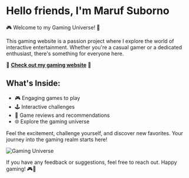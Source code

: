 # Hello friends, I'm Maruf Suborno

🎮 Welcome to my Gaming Universe! 🌌

This gaming website is a passion project where I explore the world of interactive entertainment. Whether you're a casual gamer or a dedicated enthusiast, there's something for everyone here.

🚀 **[Check out my gaming website](https://suborno180.github.io/gameing/)** 🚀

## What's Inside:

- 🎮 Engaging games to play
- 🕹️ Interactive challenges
- 📝 Game reviews and recommendations
- 🌐 Explore the gaming universe

Feel the excitement, challenge yourself, and discover new favorites. Your journey into the gaming realm starts here!

![Gaming Universe](https://suborno180.github.io/gameing/assest/img/ytryty.PNG) <!-- Add an image if you like -->

If you have any feedback or suggestions, feel free to reach out. Happy gaming! 🎮🌟
